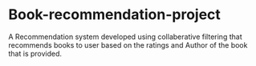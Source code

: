 # Book-recommendation-project

A Recommendation system developed using collaberative filtering that recommends books to 
user based on the ratings and Author of the book that is provided.
